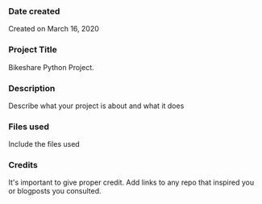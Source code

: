 ### Date created
Created on March 16, 2020

### Project Title
Bikeshare Python Project.

### Description
Describe what your project is about and what it does

### Files used
Include the files used

### Credits
It's important to give proper credit. Add links to any repo that inspired you or blogposts you consulted.

